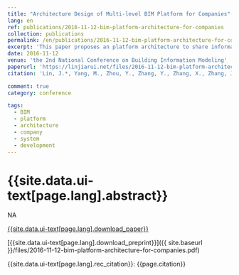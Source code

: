 ```yaml
---
title: "Architecture Design of Multi-level BIM Platform for Companies"
lang: en
ref: publications/2016-11-12-bim-platform-architecture-for-companies
collection: publications
permalink: /en/publications/2016-11-12-bim-platform-architecture-for-companies
excerpt: 'This paper proposes an platform architecture to share information for collaboration of multi-level organizations of a company'
date: 2016-11-12
venue: 'the 2nd National Conference on Building Information Modeling'
paperurl: 'https://linjiarui.net/files/2016-11-12-bim-platform-architecture-for-companies.pdf'
citation: 'Lin, J.*, Yang, M., Zhou, Y., Zhang, Y., Zhang, X., Zhang, J. (2016). &quot;Architecture Design of Multi-level BIM Platform for Companies&quot; <i>in Proceedings of the 2nd National Conference on Building Information Modeling</i>. 195-199. China Architecture&Building Press. Guangzhou, China. (in Chinese)'

comment: true
category: conference

tags: 
  - BIM
  - platform
  - architecture
  - company
  - system
  - development
---
```



{{site.data.ui-text[page.lang].abstract}}
====

NA

[{{site.data.ui-text[page.lang].download_paper}}](http://kns.cnki.net/KCMS/detail/detail.aspx?dbcode=CPFD&dbname=CPFDLAST2016&filename=JGCB201611001035&v=MTI1NDNSTHlySWJMRzRIOWZOcm85Rlplc01DUk5LdWhkaG5qOThUbmpxcXhkRWVNT1VLcmlmWnU5dkh5bmxVNzNKSkZv)

[{{site.data.ui-text[page.lang].download_preprint}}]({{ site.baseurl }}/files/2016-11-12-bim-platform-architecture-for-companies.pdf)

{{site.data.ui-text[page.lang].rec_citation}}: {{page.citation}}